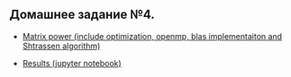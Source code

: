 ## Домашнее задание №4.


- [Matrix power (include optimization, openmp, blas implementaiton and Shtrassen algorithm)](https://github.com/cherninkiy/made-2021-hpc/blob/hw4/hw4/matrix/src/matpower.c)


- [Results (jupyter notebook)](https://github.com/cherninkiy/made-2021-hpc/blob/hw4/hw4/matrix/results.ipynb) 
